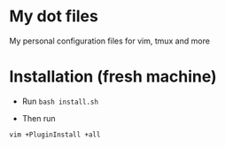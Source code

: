 # My dot files
My personal configuration files for vim, tmux and more

# Installation (fresh machine)
- Run `bash install.sh`

- Then run
```
vim +PluginInstall +all
```
